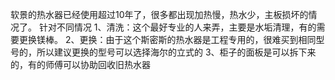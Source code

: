 软景的热水器已经使用超过10年了，很多都出现加热慢，热水少，主板损坏的情况了。
针对不同情况
1、清洗：这个最好专业的人来弄，主要是水垢清理，有的需要更换镁棒。
2、更换：由于这个斯密斯的热水器是工程专用的，很难买到相同型号的，所以建议更换的型号可以选择海尔的立式的
3、柜子的面板是可以拆下来的，有的师傅可以协助回收旧热水器
